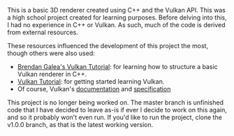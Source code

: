 This is a basic 3D renderer created using C++ and the Vulkan API.
This was a high school project created for learning purposes. Before delving into this, I had no experience in C++ or Vulkan. As such, much of the code is derived from external resources.

These resources influenced the development of this project the most, though others were also used:
- [Brendan Galea's Vulkan Tutorial](https://www.youtube.com/watch?v=Y9U9IE0gVHA&list=PL8327DO66nu9qYVKLDmdLW_84-yE4auCR): for learning how to structure a basic Vulkan renderer in C++.
- [Vulkan Tutorial](https://vulkan-tutorial.com/): for getting started learning Vulkan.
- Of course, Vulkan's [documentation](https://docs.vulkan.org/spec/latest/index.html) and [specification](https://registry.khronos.org/vulkan/specs/)

This project is no longer being worked on. The master branch is unfinished code that I have decided to leave as-is if ever I decide to work on this again, and so it probably won't even run. If you'd like to run the project, clone the v1.0.0 branch, as that is the latest working version.
